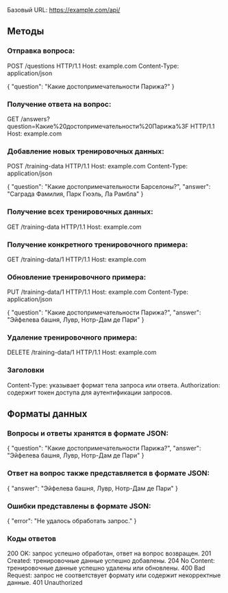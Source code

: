 Базовый URL: https://example.com/api/

<h2>Методы</h2>

<h3>Отправка вопроса:</h3>

POST /questions HTTP/1.1
Host: example.com
Content-Type: application/json

{
    "question": "Какие достопримечательности Парижа?"
}
<h3>Получение ответа на вопрос:</h3>

GET /answers?question=Какие%20достопримечательности%20Парижа%3F HTTP/1.1
Host: example.com

<h3>Добавление новых тренировочных данных:</h3>

POST /training-data HTTP/1.1
Host: example.com
Content-Type: application/json

{
    "question": "Какие достопримечательности Барселоны?",
    "answer": "Саграда Фамилия, Парк Гюэль, Ла Рамбла"
}

<h3>Получение всех тренировочных данных:</h3>

GET /training-data HTTP/1.1
Host: example.com

<h3>Получение конкретного тренировочного примера:</h3>

GET /training-data/1 HTTP/1.1
Host: example.com

<h3>Обновление тренировочного примера:</h3>

PUT /training-data/1 HTTP/1.1
Host: example.com
Content-Type: application/json

{
    "question": "Какие достопримечательности Парижа?",
    "answer": "Эйфелева башня, Лувр, Нотр-Дам де Пари"
}

<h3>Удаление тренировочного примера:</h3>

DELETE /training-data/1 HTTP/1.1
Host: example.com

<h3>Заголовки</h3>

Content-Type: указывает формат тела запроса или ответа.
Authorization: содержит токен доступа для аутентификации запросов.

<h2>Форматы данных</h2>
<h3>Вопросы и ответы хранятся в формате JSON:</h3>

{
    "question": "Какие достопримечательности Парижа?",
    "answer": "Эйфелева башня, Лувр, Нотр-Дам де Пари"
}

<h3>Ответ на вопрос также представляется в формате JSON:</h3>

{
    "answer": "Эйфелева башня, Лувр, Нотр-Дам де Пари"
}

<h3>Ошибки представлены в формате JSON:</h3>

{
    "error": "Не удалось обработать запрос."
}

<h3>Коды ответов</h3>

200 OK: запрос успешно обработан, ответ на вопрос возвращен.
201 Created: тренировочные данные успешно добавлены.
204 No Content: тренировочные данные успешно удалены или обновлены.
400 Bad Request: запрос не соответствует формату или содержит некорректные данные.
401 Unauthorized
